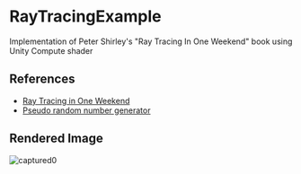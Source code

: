 # RayTracingExample
 Implementation of Peter Shirley's "Ray Tracing In One Weekend" book using Unity Compute shader
 
 ## References
  - [Ray Tracing in One Weekend][web1]
  - [Pseudo random number generator][web2]
  
 ## Rendered Image
 ![captured0](https://user-images.githubusercontent.com/18459135/147389949-f6c6d860-4089-4e1c-bde8-dbc50582b888.png)



[web1]:            https://github.com/RayTracing/raytracing.github.io
[web2]:            https://github.com/keijiro/ComputePrngTest
